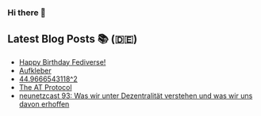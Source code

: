 ### Hi there 👋

## Latest Blog Posts 📚 (🇩🇪)
<!-- BLOG-POST-LIST:START -->
- [Happy Birthday Fediverse!](https://notiz.blog/2023/05/19/happy-birthday-fediverse/)
- [Aufkleber](https://notiz.blog/2023/04/03/aufkleber/)
- [44.9666543118^2](https://notiz.blog/2023/01/31/2022/)
- [The AT Protocol](https://notiz.blog/2022/11/14/the-at-protocol/)
- [neunetzcast 93: Was wir unter Dezentralität verstehen und was wir uns davon erhoffen](https://openwebpodcast.de/1881/neunetzcast-93/)
<!-- BLOG-POST-LIST:END -->
